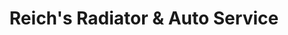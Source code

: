 ---
title: "Reich's Radiator & Auto Service"
url: /rice-lake/reichs-radiator-und-auto-service/
shop: Autowerkstatt
---
